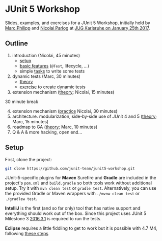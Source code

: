 # JUnit 5 Workshop

Slides, examples, and exercises for a JUnit 5 Workshop, initially held by [Marc Philipp](http://twitter.com/marcphilipp) and [Nicolai Parlog](https://twitter.com/nipafx) at [JUG Karlsruhe on January 25th 2017](http://jug-karlsruhe.de/content/junit-workshop/).

## Outline

1. introduction (Nicolai, 45 minutes)
    * [setup](#setup)
    * [basic features](https://codefx-org.github.io/talk-junit-5/#/_basics) (`@Test`, lifecycle, ...)
    * simple [tasks](src/test/java/org/junit/junit5workshop/_1_basics) to write some tests
2. dynamic tests (Marc, 30 minutes)
    * [theory](slides/02_dynamic_tests/dynamic_tests.md)
    * [exercise](src/test/java/org/junit/junit5workshop/_2_dynamic_tests) to create dynamic tests
3. extension mechanism ([theory](https://codefx-org.github.io/talk-junit-5/#/_extensions); Nicolai, 15 minutes)

30 minute break

4. extension mechanism ([practice](src/test/java/org/junit/junit5workshop/_3_extensions,) Nicolai, 30 minutes)
5. architecture. modularization, side-by-side use of JUnit 4 and 5 ([theory](slides/05_modularization/modularization.md); Marc, 15 minutes)
6. roadmap to GA ([theory](slides/06_roadmap/roadmap.md); Marc, 10 minutes)
7. Q & A & more hacking, open end...

## Setup

First, clone the project:

```bash
git clone https://github.com/junit-team/junit5-workshop.git
```

JUnit-5-specific plugins for **Maven** Surefire and **Gradle** are included in the project's `pom.xml` and `build.gradle` so both tools work without additional setup.
Try it with `mvn clean test` or `gradle test`. Alternatively, you can use the provided Gradle or Maven wrappers with `./mvnw clean test` or `./gradlew test`.

**IntelliJ** is the first (and so far only) tool that has native support and everything should work out of the box.
Since this project uses JUnit 5 Milestone 3 [2016.3.1](https://blog.jetbrains.com/idea/2016/12/intellij-idea-2016-3-1-rc-updates-junit-5-support-to-m3/) is required to run the tests.

**Eclipse** requires a little fiddling to get to work but it is possible with 4.7 M4, following [these steps](https://bugs.eclipse.org/bugs/show_bug.cgi?id=488566#c8).
